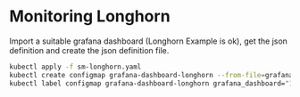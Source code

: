 # Monitoring Longhorn

Import a suitable grafana dashboard (Longhorn Example is ok), get the json definition and create the json definition file.

```bash
kubectl apply -f sm-longhorn.yaml
kubectl create configmap grafana-dashboard-longhorn --from-file=grafana-longhorn.json
kubectl label configmap grafana-dashboard-longhorn grafana_dashboard="1"
```
